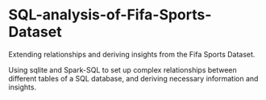 # SQL-analysis-of-Fifa-Sports-Dataset

Extending relationships and deriving insights from the Fifa Sports Dataset.

Using sqlite and Spark-SQL to set up complex relationships between different tables of a SQL database, and deriving necessary information and insights.

